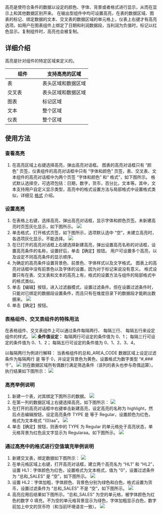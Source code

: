 高亮是使符合条件的数据以设定的颜色、字体、背景或者格式进行显示，从而在显示上和其他数据区别开来。
在输出型组件中均可设置高亮，在表的数据区域、图表的标记、绑定数据的文本、交叉表的数据区域的单元格上，仪表上右键才有高亮选项。如用户在图表组件上绑定了日期和利润数据段，当利润为负值时，标记以红色显示。复制组件时，高亮也会被复制。
## 详细介绍
高亮是针对组件的特定区域来定义的。
<style>
table th:first-of-type {
    width: 100px;
}
</style>

| 组件 | 支持高亮的区域 |
| ---- | ---- |
| 表 | 表头区域和数据区域 |
| 交叉表 | 表头区域和数据区域 |
| 图表 | 标记区域 |
| 文本 | 整个区域 |
| 仪表 | 整个区域 |

## 使用方法
### 查看高亮
1. 在高亮区域上右键选择高亮，弹出高亮对话框。
图表的高亮对话框只有 “颜色” 页签，仪表组件的高亮对话框中只有 “字体和颜色” 页签，表、交叉表、文本组件的高亮对话框中为两个页签 “字体和颜色” 和“ 格式”，如下图所示。
格式默认选择空，可选项包括：日期，数字，货币，百分比，文本等。其中，文本支持用户自定义显示类型，高亮中的格式设置方法与局部格式中设置格式类似，详细见 [格式]() 介绍。
### 设置高亮
1. 在表格上右键，选择高亮，弹出高亮对话框，显示字体和颜色页签。未新建高亮时页签灰化显示，如下图所示。
![](http://imgcache.tce.fsphere.cn/static/mc.qcloudimg.com/static/img/8983ab0b3b9de464a08d272628c75076/image.png)
2. 单击格式，打开格式页签，如下图所示，选项默认选中 “空”，未建立高亮时，各选项灰化显示，不能选择。
![](http://imgcache.tce.fsphere.cn/static/mc.qcloudimg.com/static/img/dd6a10c8c49f3bdd70c70cd9a508e90c/image.png)
3. 在已打开的高亮对话框上右键选择新建高亮，弹出设置高亮名称的对话框，设置高亮条件的名称，设置好后，单击【确定】按钮。
用户可设置多个高亮，以及设定不同高亮条件的显示顺序。
4. 为确定的高亮条件设置背景色、前景色、字体样式以及文字格式。
图表上的高亮对话框中没有前景色以及字体的设置，因为对于标记来说没有意义。
格式设置只有在表、交叉表和文本的高亮上有，格式的设置方法与组件的局部格式中的格式类似。
5. 单击【编辑】按钮，进入过滤器模式，设置过滤条件。但在设置过滤条件时，只能对已绑定的数据段设置条件，而且只有在维度目录下的数据段才能刷出数据来。
![](http://imgcache.tce.fsphere.cn/static/mc.qcloudimg.com/static/img/5f1bc9630ad40e025e28529f24a58c50/image.png)
6. 单击【确定】按钮。

### 表格组件、交叉表组件的特殊用法
在表格组件、交叉表组件上可以通过条件每隔两行、 每隔三行、 每隔五行来设定组件的样式。
![](http://imgcache.tce.fsphere.cn/static/mc.qcloudimg.com/static/img/1a1d2bd6d8fc45dfdc4dd846d5d71839/image.png)
**条件值设定：**
每隔两行可设定的条件值为 0、1；
每隔三行可设定的条件值为 0、1、2；
每隔五行可设定的条件值为 0、1、2、3、4。

以每隔两行为例进行解释：
当表格组件的总和\_AREA_CODE 数据区域上设定过滤条件为每隔两行 是 等于 0，并设定背景色为黄色，设置格式为数字类型 “#,### 千”。
![](http://imgcache.tce.fsphere.cn/static/mc.qcloudimg.com/static/img/ac606f16521c03523b5d472da1f46834/image.png)
则在数据区域所有偶数行满足筛选条件（该列的表头也参与奇偶运算）。
执行结果如下图所示：
![](http://imgcache.tce.fsphere.cn/static/mc.qcloudimg.com/static/img/fe5cff4147c4b10dc0610e34df43688e/image.png)
### 高亮举例说明
1. 新建一个表，对其绑定下图所示的数据。
![](http://imgcache.tce.fsphere.cn/static/mc.qcloudimg.com/static/img/46a1bd967e94a681f5a01d93007ef253/image.png)
2. 在第一列的数据区域上右键选择高亮，如下图所示：
![](http://imgcache.tce.fsphere.cn/static/mc.qcloudimg.com/static/img/3fa9555314c811146b2304e4c9aadd5c/image.png)
3. 在打开的高亮对话框中右键单击新建高亮，设定高亮的名称为 highlight，然后点击编辑按钮，设定高亮条件 TYPE 是 等于 Regular，设置颜色为红色，格式为文本格式 “{0}aa”。
![](http://imgcache.tce.fsphere.cn/static/mc.qcloudimg.com/static/img/8548630a877be6dc48235d6027c13d28/image.png)
4. 单击【确定】按钮，则表中的 TYPE 为 Regular 的单元格处于高亮状态，单元格背景为红色且文字显示为 Regularaa。如下图所示。
![](http://imgcache.tce.fsphere.cn/static/mc.qcloudimg.com/static/img/7107438119ea5ecd05c094d370c6f447/image.png)

### 通过高亮中的格式进行空值填充举例说明
1. 新建交叉表，绑定数据如下图所示：
![](http://imgcache.tce.fsphere.cn/static/mc.qcloudimg.com/static/img/72c4e00d4f5f34eac723b82b535fb024/image.png)
2. 在单元格区域上右键，打开高亮对话框，建立两个高亮名为 “HL1” 和 “HL2”，设置 HL1：字体颜色为红色，设置格式为文本格式，值为 “0”，设置过滤条件为 “总和_SALES” 是 “空”，如下图所示。
![](http://imgcache.tce.fsphere.cn/static/mc.qcloudimg.com/static/img/85c6f8af3bd44cfd802c2f145dccc522/image.png)
3. 设置 HL2：字体加粗，字体颜色、背景色分别为绿色和白色，格式设置为货币，设置过滤条件为 “总和_SALES” 不是 “空”，如下图所示。
![](http://imgcache.tce.fsphere.cn/static/mc.qcloudimg.com/static/img/35a2d3a0cd429e0d9117cc065bad6ab1/image.png)
4. 高亮应用后结果如下图所示。“总和_SALES” 为空的单元格，被字体颜色为红色的数字 0 填充，不为空的单元格背景显示为绿色，字体加粗显示白色，数字前加上中文的货币符（和当前环境语言一致）。
![](http://imgcache.tce.fsphere.cn/static/mc.qcloudimg.com/static/img/e9318d677fd10fb533c6612b0be71fad/image.png)

